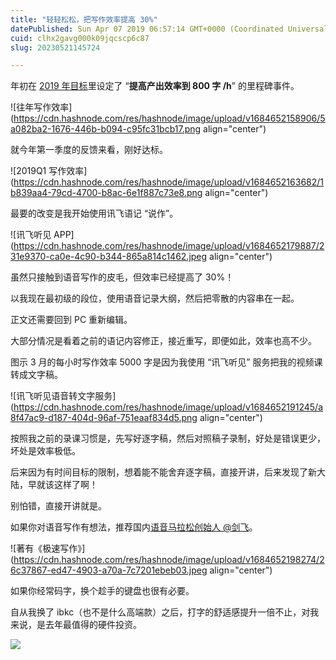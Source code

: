 ```yaml
---
title: "轻轻松松，把写作效率提高 30%"
datePublished: Sun Apr 07 2019 06:57:14 GMT+0000 (Coordinated Universal Time)
cuid: clhx2gavg000k09jqcscp6c87
slug: 20230521145724

---
```


年初在 [2019 年目标](http://mp.weixin.qq.com/s?__biz=MzI3MzU5MDA1OQ==&mid=2247484761&idx=1&sn=1a82efaf1c323e75b13b1e5745fc28c1&chksm=eb21b71ddc563e0b38b315878995cd6f26b5265c50e66be2961b7c17382e8b284dc5add5604c&scene=21#wechat_redirect)里设定了 “**提高产出效率到 800 字 /h**” 的里程碑事件。

![往年写作效率](https://cdn.hashnode.com/res/hashnode/image/upload/v1684652158906/5a082ba2-1676-446b-b094-c95fc31bcb17.png align="center")

就今年第一季度的反馈来看，刚好达标。

![2019Q1 写作效率](https://cdn.hashnode.com/res/hashnode/image/upload/v1684652163682/1b839aa4-79cd-4700-b8ac-6e1f887c73e8.png align="center")

最要的改变是我开始使用讯飞语记 “说作”。

![讯飞听见 APP](https://cdn.hashnode.com/res/hashnode/image/upload/v1684652179887/231e9370-ca0e-4c90-b344-865a814c1462.jpeg align="center")

虽然只接触到语音写作的皮毛，但效率已经提高了 30%！

以我现在最初级的段位，使用语音记录大纲，然后把零散的内容串在一起。

正文还需要回到 PC 重新编辑。

大部分情况是看着之前的语记内容修正，接近重写，即便如此，效率也高不少。

图示 3 月的每小时写作效率 5000 字是因为我使用 “讯飞听见” 服务把我的视频课转成文字稿。

![讯飞听见语音转文字服务](https://cdn.hashnode.com/res/hashnode/image/upload/v1684652191245/a8f47ac9-d187-404d-96af-751eaaf834d5.png align="center")

按照我之前的录课习惯是，先写好逐字稿，然后对照稿子录制，好处是错误更少，坏处是效率极低。

后来因为有时间目标的限制，想着能不能舍弃逐字稿，直接开讲，后来发现了新大陆，早就该这样了啊！

别怕错，直接开讲就是。

如果你对语音写作有想法，推荐国内[语音马拉松创始人 @剑飞](https://mp.weixin.qq.com/s?__biz=MjM5ODg1Mjg0Mw==&mid=2648834410&idx=1&sn=d03aed7a936c2b6346b50b22534769c3&scene=21#wechat_redirect)。

![著有《极速写作》](https://cdn.hashnode.com/res/hashnode/image/upload/v1684652198274/26c37867-ed47-4903-a70a-7c7201ebeb03.jpeg align="center")

如果你经常码字，换个趁手的键盘也很有必要。

自从我换了 ibkc（也不是什么高端款）之后，打字的舒适感提升一倍不止，对我来说，是去年最值得的硬件投资。

![](url)